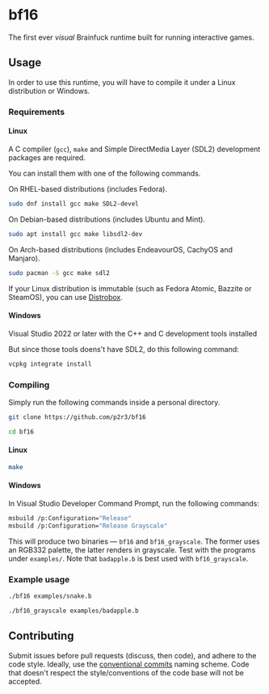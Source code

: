 # bf16
The first ever *visual* Brainfuck runtime built for running interactive games.

## Usage
In order to use this runtime, you will have to compile it under a Linux distribution or Windows. 

### Requirements

#### Linux

A C compiler (`gcc`), `make` and Simple DirectMedia Layer (SDL2) development packages are required. 

You can install them with one of the following commands. 

On RHEL-based distributions (includes Fedora). 

```bash
sudo dnf install gcc make SDL2-devel
```

On Debian-based distributions (includes Ubuntu and Mint). 

```bash
sudo apt install gcc make libsdl2-dev
```

On Arch-based distributions (includes EndeavourOS, CachyOS and Manjaro). 

```bash
sudo pacman -S gcc make sdl2
```

If your Linux distribution is immutable (such as Fedora Atomic, Bazzite or SteamOS), you can use [Distrobox](https://distrobox.it/). 

#### Windows
Visual Studio 2022 or later with the C++ and C development tools installed

But since those tools doens't have SDL2, do this following command:

```bash
vcpkg integrate install
```

### Compiling 
Simply run the following commands inside a personal directory. 

```bash
git clone https://github.com/p2r3/bf16
```

```bash
cd bf16
```

#### Linux

```bash
make
```

#### Windows

In Visual Studio Developer Command Prompt, run the following commands:

```bash
msbuild /p:Configuration="Release"
msbuild /p:Configuration="Release Grayscale"
```

This will produce two binaries — `bf16` and `bf16_grayscale`. The former uses an RGB332 palette, the latter renders in grayscale. Test with the programs under `examples/`. Note that `badapple.b` is best used with `bf16_grayscale`.

### Example usage 
```bash
./bf16 examples/snake.b
```

```bash
./bf16_grayscale examples/badapple.b
```

## Contributing
Submit issues before pull requests (discuss, then code), and adhere to the code style. Ideally, use the [conventional commits](https://www.conventionalcommits.org/) naming scheme. Code that doesn't respect the style/conventions of the code base will not be accepted.
